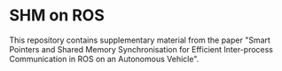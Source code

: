 # SHM on ROS

This repository contains supplementary material from the paper "Smart Pointers and Shared Memory Synchronisation for Efficient Inter-process Communication in ROS on an Autonomous Vehicle".

